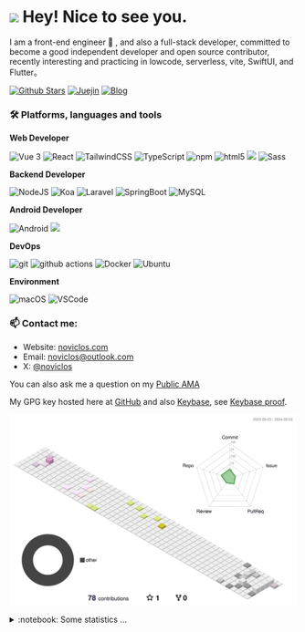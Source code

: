 <h1><img src="https://emojis.slackmojis.com/emojis/images/1531849430/4246/blob-sunglasses.gif?1531849430" width="30"/> Hey! Nice to see you.</h1>

<p>I am a front-end engineer 🌱 , and also a full-stack developer, committed to become a good independent developer and open source contributor, recently interesting and practicing in lowcode, serverless, vite, SwiftUI, and Flutter。</p>

[![Github Stars](https://img.shields.io/github/stars/noviclos?color=2da44e&label=Github%20Star&logo=github)](https://github.com/noviclos)
[![Juejin](https://img.shields.io/badge/dynamic/json?color=1e80ff&label=稀土掘金&logo=bytedance&logoColor=white&query=%24.data.follower_count&url=https%3A%2F%2Fapi.juejin.cn%2Fuser_api%2Fv1%2Fuser%2Fget%3Fuser_id%3D272334611548173)](https://juejin.cn/user/272334611548173)
[![Blog](https://img.shields.io/badge/-noviclos.com-0ea5e9?logo=Bloglovin&logoColor=white&label=Blog)](https://noviclos.com/)

### 🛠 Platforms, languages and tools

**Web Developer**


<p>
  <img alt="Vue 3" src="https://img.shields.io/badge/-Vue-5BA17F?style=flat-square&logo=vue.js&logoColor=white" />
  <img alt="React" src="https://img.shields.io/badge/-React-45b8d8?style=flat-square&logo=react&logoColor=white" />
  <img alt="TailwindCSS"src="https://img.shields.io/badge/-Tailwindcss-50B3D0?style=flat-square&logo=tailwindcss&logoColor=white" />
  <img alt="TypeScript"
    src="https://img.shields.io/badge/-TypeScript-007ACC?style=flat-square&logo=typescript&logoColor=white" />
  <img alt="npm" src="https://img.shields.io/badge/-NPM-CB3837?style=flat-square&logo=npm&logoColor=white" />
  <img alt="html5" src="https://img.shields.io/badge/-HTML5-E34F26?style=flat-square&logo=html5&logoColor=white" />
  <img src="https://img.shields.io/badge/-Css3-1572B6.svg?logo=css3&style=popout">
  <img alt="Sass" src="https://img.shields.io/badge/-Sass-CC6699?style=flat-square&logo=sass&logoColor=white" />
</p>

**Backend Developer**

<p>
  <img alt="NodeJS" src="https://img.shields.io/badge/-NodeJS-43853d?style=flat-square&logo=Node.js&logoColor=white" />
  <img alt="Koa" src="https://img.shields.io/badge/-Koa-13aa52?style=flat-square&logo=koa&logoColor=white" />
  <img alt="Laravel" src="https://img.shields.io/badge/-Laravel-13aa52?style=flat-square&logo=laravel&logoColor=white" />
  <img alt="SpringBoot" src="https://img.shields.io/badge/-SpringBoot-13aa52?style=flat-square&logo=springboot&logoColor=white" />
  <img alt="MySQL" src="https://img.shields.io/badge/-MySQL-13aa52?style=flat-square&logo=Mysql&logoColor=white" />
</p>

**Android Developer**

<p>
<img alt="Android" src="https://img.shields.io/badge/-Android-5BA17F?style=flat-square&logo=android&logoColor=white" />
<img src="https://img.shields.io/badge/-Kotlin-1572B6.svg?logo=kotlin&style=popout">
</p>

**DevOps**

<p>
  <img alt="git" src="https://img.shields.io/badge/-Git-F05032?style=flat-square&logo=git&logoColor=white" />
  <img alt="github actions" src="https://img.shields.io/badge/-Github_Actions-2088FF?style=flat-square&logo=github-actions&logoColor=white" />
  <img alt="Docker" src="https://img.shields.io/badge/-Docker-46a2f1?style=flat-square&logo=docker&logoColor=white" />
  <img alt="Ubuntu" src="https://img.shields.io/badge/-Ubuntu-DB652A?style=flat-square&logo=ubuntu&logoColor=white" />
</p>

**Environment**

<p>
  <img alt="macOS" src="https://img.shields.io/badge/-macOS-333?style=flat-square&logo=apple&logoColor=white" />
  <img alt="VSCode" src="https://img.shields.io/badge/-VSCode-007ACC?style=flat-square&logo=visualstudiocode&logoColor=white" />
</p>

### 📫 Contact me:

- Website: [noviclos.com](https://noviclos.com/)
- Email: [noviclos@outlook.com](mailto:noviclos@outlook.com)
- X: [@noviclos](https://x.com/noviclos)

You can also ask me a question on my [Public AMA](https://github.com/noviclos/noviclos/discussions/new?category=ama)

My GPG key hosted here at [GitHub](https://github.com/noviclos.gpg) and also [Keybase](https://keybase.io/noviclos/pgp_keys.asc), see [Keybase proof](https://gist.github.com/noviclos/3c0efd4abbfd1cbb116de499626da716).

![](./profile-3d-contrib/profile-south-season-animate.svg)

<details>
  <summary>:notebook: Some statistics ...</summary><br/>

<!--START_SECTION:waka-->
![Code Time](http://img.shields.io/badge/Code%20Time-2%2C137%20hrs%2048%20mins-blue)

![Profile Views](http://img.shields.io/badge/Profile%20Views-0-blue)

**🐱 My GitHub Data** 

> 📦 640.3 kB Used in GitHub's Storage 
 > 
> 🏆 62 Contributions in the Year 2024
 > 
> 💼 Opted to Hire
 > 
> 📜 3 Public Repositories 
 > 
> 🔑 314 Private Repositories 
 > 
**I'm an Early 🐤** 

```text
🌞 Morning                18 commits          █████████░░░░░░░░░░░░░░░░   34.62 % 
🌆 Daytime                20 commits          ██████████░░░░░░░░░░░░░░░   38.46 % 
🌃 Evening                14 commits          ███████░░░░░░░░░░░░░░░░░░   26.92 % 
🌙 Night                  0 commits           ░░░░░░░░░░░░░░░░░░░░░░░░░   00.00 % 
```
📅 **I'm Most Productive on Thursday** 

```text
Monday                   12 commits          ██████░░░░░░░░░░░░░░░░░░░   23.08 % 
Tuesday                  10 commits          █████░░░░░░░░░░░░░░░░░░░░   19.23 % 
Wednesday                10 commits          █████░░░░░░░░░░░░░░░░░░░░   19.23 % 
Thursday                 14 commits          ███████░░░░░░░░░░░░░░░░░░   26.92 % 
Friday                   2 commits           █░░░░░░░░░░░░░░░░░░░░░░░░   03.85 % 
Saturday                 3 commits           █░░░░░░░░░░░░░░░░░░░░░░░░   05.77 % 
Sunday                   1 commits           ░░░░░░░░░░░░░░░░░░░░░░░░░   01.92 % 
```


📊 **This Week I Spent My Time On** 

```text
🕑︎ Time Zone: Asia/Shanghai

💬 Programming Languages: 
No Activity Tracked This Week

🔥 Editors: 
No Activity Tracked This Week

💻 Operating System: 
No Activity Tracked This Week
```

**I Mostly Code in TypeScript** 

```text
TypeScript               57 repos            ██████░░░░░░░░░░░░░░░░░░░   22.89 % 
Swift                    57 repos            ██████░░░░░░░░░░░░░░░░░░░   22.89 % 
Vue                      43 repos            ████░░░░░░░░░░░░░░░░░░░░░   17.27 % 
Java                     7 repos             █░░░░░░░░░░░░░░░░░░░░░░░░   02.81 % 
SCSS                     1 repo              ░░░░░░░░░░░░░░░░░░░░░░░░░   00.40 % 
```




 Last Updated on 03/09/2024 01:10:41 UTC
<!--END_SECTION:waka-->

<a href="https://github.com/noviclos#gh-light-mode-only"><img src="https://github-readme-stats.vercel.app/api?username=noviclos&show_icons=true&theme=default&include_all_commits=true#gh-light-mode-only" alt="My GitHub Stats"/></a>
<a href="https://github.com/noviclos#gh-dark-mode-only"><img src="https://github-readme-stats.vercel.app/api?username=noviclos&show_icons=true&theme=tokyonight&include_all_commits=true#gh-dark-mode-only" alt="My GitHub Stats"/></a>
</details>
